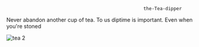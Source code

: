                                                       the-Tea-dipper

Never abandon another cup of tea. To us
diptime is important. Even when you're 
stoned  

![tea 2](https://user-images.githubusercontent.com/61739179/83426836-10796c80-a430-11ea-8184-2d45f0190283.gif)
